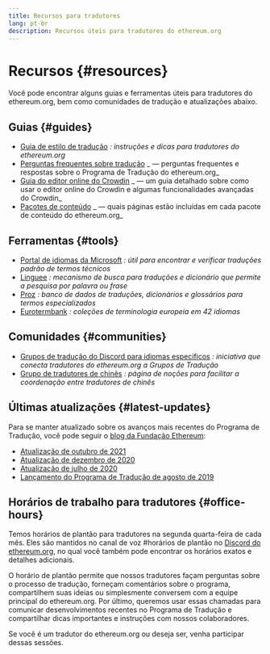 ```yaml
---
title: Recursos para tradutores
lang: pt-br
description: Recursos úteis para tradutores do ethereum.org
---
```


# Recursos \{#resources}

Você pode encontrar alguns guias e ferramentas úteis para tradutores do ethereum.org, bem como comunidades de tradução e atualizações abaixo.

## Guias \{#guides}

- [Guia de estilo de tradução](/contributing/translation-program/translators-guide/) _: instruções e dicas para tradutores do ethereum.org_
- [Perguntas frequentes sobre tradução](/contributing/translation-program/faq/) _ — perguntas frequentes e respostas sobre o Programa de Tradução do ethereum.org_
- [Guia do editor online do Crowdin](https://support.crowdin.com/online-editor/) _ — um guia detalhado sobre como usar o editor online do Crowdin e algumas funcionalidades avançadas do Crowdin_
- [Pacotes de conteúdo](/contributing/translation-program/content-buckets/) _ — quais páginas estão incluídas em cada pacote de conteúdo do ethereum.org_

## Ferramentas \{#tools}

- [Portal de idiomas da Microsoft](https://www.microsoft.com/en-us/language) _: útil para encontrar e verificar traduções padrão de termos técnicos_
- [Linguee](https://www.linguee.com/) _: mecanismo de busca para traduções e dicionário que permite a pesquisa por palavra ou frase_
- [Proz](https://www.proz.com/search/) _: banco de dados de traduções, dicionários e glossários para termos especializados_
- [Eurotermbank](https://www.eurotermbank.com/) _: coleções de terminologia europeia em 42 idiomas_

## Comunidades \{#communities}

- [Grupos de tradução do Discord para idiomas específicos](/discord/) _: iniciativa que conecta tradutores do ethereum.org a Grupos de Tradução_
- [Grupo de tradutores de chinês](https://www.notion.so/Ethereum-org-05375fe0a94c4214acaf90f42ba40171) _: página de noções para facilitar a coordenação entre tradutores de chinês_

## Últimas atualizações \{#latest-updates}

Para se manter atualizado sobre os avanços mais recentes do Programa de Tradução, você pode seguir o [blog da Fundação Ethereum](https://blog.ethereum.org/):

- [Atualização de outubro de 2021](https://blog.ethereum.org/2021/10/04/translation-program-update/)
- [Atualização de dezembro de 2020](https://blog.ethereum.org/2020/12/21/translation-program-milestones-updates-20/)
- [Atualização de julho de 2020](https://blog.ethereum.org/2020/07/29/ethdotorg-translation-milestone/)
- [Lançamento do Programa de Tradução de agosto de 2019](https://blog.ethereum.org/2019/08/20/translating-ethereum-for-our-global-community/)

## Horários de trabalho para tradutores \{#office-hours}

Temos horários de plantão para tradutores na segunda quarta-feira de cada mês. Eles são mantidos no canal de voz #horários de plantão no [Discord do ethereum.org](https://discord.gg/geKhWjtF), no qual você também pode encontrar os horários exatos e detalhes adicionais.

O horário de plantão permite que nossos tradutores façam perguntas sobre o processo de tradução, forneçam comentários sobre o programa, compartilhem suas ideias ou simplesmente conversem com a equipe principal do ethereum.org. Por último, queremos usar essas chamadas para comunicar desenvolvimentos recentes no Programa de Tradução e compartilhar dicas importantes e instruções com nossos colaboradores.

Se você é um tradutor do ethereum.org ou deseja ser, venha participar dessas sessões.
